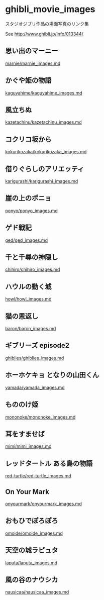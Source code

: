 # ghibli_movie_images

スタジオジブリ作品の場面写真のリンク集 

See http://www.ghibli.jp/info/013344/ 


## 思い出のマーニー
[marnie/marnie_images.md](marnie/marnie_images.md) 

## かぐや姫の物語
[kaguyahime/kaguyahime_images.md](kaguyahime/kaguyahime_images.md) 

## 風立ちぬ
[kazetachinu/kazetachinu_images.md](kazetachinu/kazetachinu_images.md) 

## コクリコ坂から
[kokurikozaka/kokurikozaka_images.md](kokurikozaka/kokurikozaka_images.md) 

## 借りぐらしのアリエッティ
[karigurashi/karigurashi_images.md](karigurashi/karigurashi_images.md)

## 崖の上のポニョ
[ponyo/ponyo_images.md](ponyo/ponyo_images.md)

## ゲド戦記
[ged/ged_images.md](ged/ged_images.md)

## 千と千尋の神隠し
[chihiro/chihiro_images.md](chihiro/chihiro_images.md)

## ハウルの動く城
[howl/howl_images.md](howl/howl_images.md)

## 猫の恩返し
[baron/baron_images.md](baron/baron_images.md)

## ギブリーズ episode2
[ghiblies/ghiblies_images.md](ghiblies/ghiblies_images.md)

## ホーホケキョ となりの山田くん
[yamada/yamada_images.md](yamada/yamada_images.md)

## もののけ姫
[mononoke/mononoke_images.md](mononoke/mononoke_images.md)

## 耳をすませば
[mimi/mimi_images.md](mimi/mimi_images.md) 

## レッドタートル ある島の物語
[red-turtle/red-turtle_images.md](red-turtle/red-turtle_images.md) 

## On Your Mark
[onyourmark/onyourmark_images.md](onyourmark/onyourmark_images.md) 

## おもひでぽろぽろ
[omoide/omoide_images.md](omoide/omoide_images.md) 

## 天空の城ラピュタ
[laputa/laputa_images.md](laputa/laputa_images.md) 

## 風の谷のナウシカ
[nausicaa/nausicaa_images.md](nausicaa/nausicaa_images.md) 
